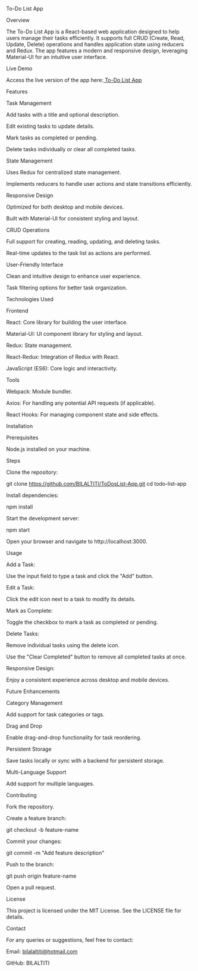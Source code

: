 To-Do List App

Overview

The To-Do List App is a React-based web application designed to help users manage their tasks efficiently. It supports full CRUD (Create, Read, Update, Delete) operations and handles application state using reducers and Redux. The app features a modern and responsive design, leveraging Material-UI for an intuitive user interface.

Live Demo

Access the live version of the app here:[ To-Do List App](https://resonant-shortbread-7ab3b4.netlify.app/)

Features

Task Management

Add tasks with a title and optional description.

Edit existing tasks to update details.

Mark tasks as completed or pending.

Delete tasks individually or clear all completed tasks.

State Management

Uses Redux for centralized state management.

Implements reducers to handle user actions and state transitions efficiently.

Responsive Design

Optimized for both desktop and mobile devices.

Built with Material-UI for consistent styling and layout.

CRUD Operations

Full support for creating, reading, updating, and deleting tasks.

Real-time updates to the task list as actions are performed.

User-Friendly Interface

Clean and intuitive design to enhance user experience.

Task filtering options for better task organization.

Technologies Used

Frontend

React: Core library for building the user interface.

Material-UI: UI component library for styling and layout.

Redux: State management.

React-Redux: Integration of Redux with React.

JavaScript (ES6): Core logic and interactivity.

Tools

Webpack: Module bundler.

Axios: For handling any potential API requests (if applicable).

React Hooks: For managing component state and side effects.

Installation

Prerequisites

Node.js installed on your machine.

Steps

Clone the repository:

git clone https://github.com/BILALTITI/ToDosList-App.git
cd todo-list-app

Install dependencies:

npm install

Start the development server:

npm start

Open your browser and navigate to http://localhost:3000.

Usage

Add a Task:

Use the input field to type a task and click the "Add" button.

Edit a Task:

Click the edit icon next to a task to modify its details.

Mark as Complete:

Toggle the checkbox to mark a task as completed or pending.

Delete Tasks:

Remove individual tasks using the delete icon.

Use the "Clear Completed" button to remove all completed tasks at once.

Responsive Design:

Enjoy a consistent experience across desktop and mobile devices.

Future Enhancements

Category Management

Add support for task categories or tags.

Drag and Drop

Enable drag-and-drop functionality for task reordering.

Persistent Storage

Save tasks locally or sync with a backend for persistent storage.

Multi-Language Support

Add support for multiple languages.

Contributing

Fork the repository.

Create a feature branch:

git checkout -b feature-name

Commit your changes:

git commit -m "Add feature description"

Push to the branch:

git push origin feature-name

Open a pull request.

License

This project is licensed under the MIT License. See the LICENSE file for details.

Contact

For any queries or suggestions, feel free to contact:

Email: bilalaltiti@hotmail.com

GitHub: BILALTITI

